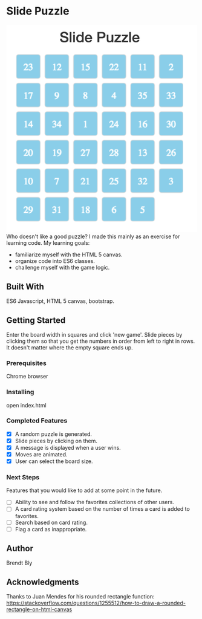 # Slide Puzzle
![Image of puzzle](/slide-puzzle.png)
Who doesn't like a good puzzle?
I made this mainly as an exercise for learning code.  My learning goals:
- familiarize myself with the HTML 5 canvas.
- organize code into ES6 classes.
- challenge myself with the game logic.

## Built With

ES6 Javascript, HTML 5 canvas, bootstrap.

## Getting Started

Enter the board width in squares and click 'new game'.  Slide pieces by clicking them so that you get the numbers in order from left to right in rows.  It doesn't matter where the empty square ends up.

### Prerequisites

Chrome browser


### Installing

open index.html


### Completed Features


- [x] A random puzzle is generated.
- [x] Slide pieces by clicking on them.
- [x] A message is displayed when a user wins.
- [x] Moves are animated.
- [x] User can select the board size.

### Next Steps

Features that you would like to add at some point in the future.

- [ ] Ability to see and follow the favorites collections of other users.
- [ ] A card rating system based on the number of times a card is added to favorites.
- [ ] Search based on card rating.
- [ ] Flag a card as inappropriate.

## Author

Brendt Bly


## Acknowledgments

Thanks to Juan Mendes for his rounded rectangle function:
https://stackoverflow.com/questions/1255512/how-to-draw-a-rounded-rectangle-on-html-canvas


